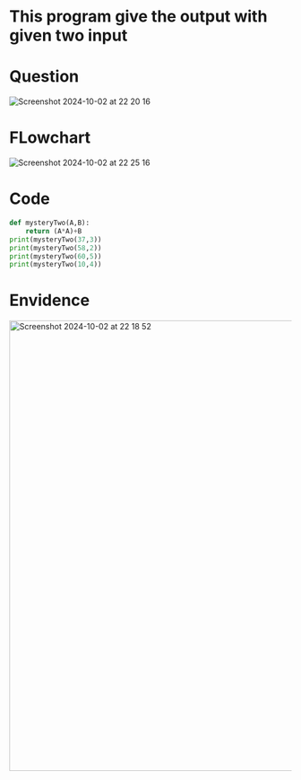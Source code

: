 # This program give the output with given two input 



# Question 
![Screenshot 2024-10-02 at 22 20 16](https://github.com/user-attachments/assets/98bd1576-eecb-452e-8c19-84e8f3c1344f)


# FLowchart

![Screenshot 2024-10-02 at 22 25 16](https://github.com/user-attachments/assets/4dbb4fe2-777b-4afb-8a24-56410f8a6a97)


# Code
```.py
def mysteryTwo(A,B):
    return (A*A)+B
print(mysteryTwo(37,3))
print(mysteryTwo(58,2))
print(mysteryTwo(60,5))
print(mysteryTwo(10,4))
```
# Envidence

<img width="803" alt="Screenshot 2024-10-02 at 22 18 52" src="https://github.com/user-attachments/assets/319130f2-c1ee-44df-8bf6-62b138b0e657">
